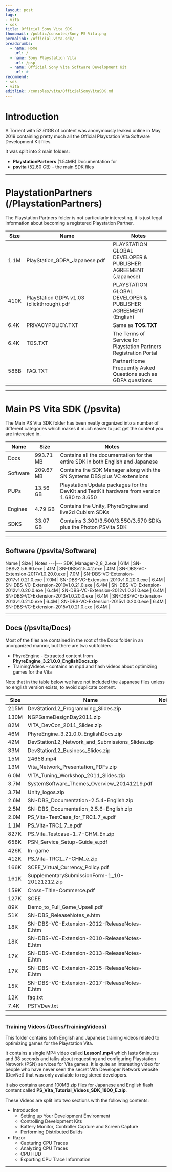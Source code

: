 ```yaml
---
layout: post
tags: 
- vita
- sdk
title: Official Sony Vita SDK
thumbnail: /public/consoles/Sony PS Vita.png
permalink: /official-vita-sdk/
breadcrumbs:
  - name: Home
    url: /
  - name: Sony Playstation Vita
    url: /psp
  - name: Official Sony Vita Software Development Kit
    url: #
recommend: 
- sdk
- vita
editlink: /consoles/vita/OfficialSonyVitaSDK.md
---
```


# Introduction
A Torrent with 52.61GB of content was anonymously leaked online in May 2019 containing pretty much all the Official Playstation Vita Software Development Kit files.

It was split into 2 main folders:
* **PlaystationPartners** (1.54MB) Documentation for 
* **psvita** (52.60 GB) - the main SDK files

---
# PlaystationPartners (/PlaystationPartners)
The Playstation Partners folder is not particularly interesting, it is just legal information about becoming a registered Playstation Partner.

Size | Name | Notes
---|---|---
1.1M | PlayStation_GDPA_Japanese.pdf | PLAYSTATION GLOBAL DEVELOPER & PUBLISHER AGREEMENT (Japanese)
410K | PlayStation GDPA v1.03 (clickthrough).pdf | PLAYSTATION GLOBAL DEVELOPER & PUBLISHER AGREEMENT (English)
6.4K | PRIVACYPOLICY.TXT | Same as **TOS.TXT**
6.4K | TOS.TXT | The Terms of Service for Playstation Partners Registration Portal
586B | FAQ.TXT | PartnerHome Frequently Asked Questions such as GDPA questions


---
# Main PS Vita SDK (/psvita)
The Main PS Vita SDK folder has been neatly organized into a number of different categories which makes it much easier to just get the content you are interested in.

Name | Size | Notes
---|---|---
Docs | 993.71 MB | Contains all the documentation for the entire SDK in both English and Japanese
Software | 209.67 MB | Contains the SDK Manager along with the SN Systems DBS plus VC extensions
PUPs | 13.56 GB | Playstation Update packages for the DevKit and TestKit hardware from version 1.680 to 3.650
Engines | 4.79 GB | Contains the Unity, PhyreEngine and live2d Cubism SDKs
SDKS | 33.07 GB | Contains 3.300/3.500/3.550/3.570 SDKs plus the Photon PSVita SDK

---
## Software (/psvita/Software)

Name | Size | Notes
---|---
SDK_Manager-2_8_2.exe | 61M | 
SN-DBSv2.5.6.60.exe | 41M | 
SN-DBSv2.5.4.2.exe | 41M | 
SN-DBS-VC-Extension-2017v1.0.20.0.exe | 7.0M | 
SN-DBS-VC-Extension-2017v1.0.21.0.exe | 7.0M | 
SN-DBS-VC-Extension-2010v1.0.20.0.exe | 6.4M | 
SN-DBS-VC-Extension-2010v1.0.21.0.exe | 6.4M | 
SN-DBS-VC-Extension-2012v1.0.20.0.exe | 6.4M | 
SN-DBS-VC-Extension-2012v1.0.21.0.exe | 6.4M | 
SN-DBS-VC-Extension-2013v1.0.20.0.exe | 6.4M | 
SN-DBS-VC-Extension-2013v1.0.21.0.exe | 6.4M | 
SN-DBS-VC-Extension-2015v1.0.20.0.exe | 6.4M | 
SN-DBS-VC-Extension-2015v1.0.21.0.exe | 6.4M | 

---
## Docs (/psvita/Docs)
Most of the files are contained in the root of the Docs folder in an unorganized mannor, but there are two subfolders:
* PhyreEngine - Extracted content from **PhyreEngine_3.21.0.0_EnglishDocs.zip**
* TrainingVideos - contains an mp4 and flash videos about optimizing games for the Vita

Note that in the table below we have not included the Japanese files unless no english version exists, to avoid duplicate content.

Size | Name | Notes
---|---|---
215M | DevStation12_Programming_Slides.zip | 
130M | NGPGameDesignDay2011.zip | 
82M | VITA_DevCon_2011_Slides.zip | 
46M | PhyreEngine_3.21.0.0_EnglishDocs.zip | 
42M | DevStation12_Network_and_Submissions_Slides.zip | 
33M | DevStation12_Business_Slides.zip | 
15M | 24658.mp4 | 
13M | Vita_Network_Presentation_PDFs.zip | 
6.0M | VITA_Tuning_Workshop_2011_Slides.zip | 
3.7M | SystemSoftware_Themes_Overview_20141219.pdf | 
3.7M | Unity_logos.zip | 
2.6M | SN-DBS_Documentation-2.5.4-English.zip | 
2.5M | SN-DBS_Documentation_2.5.6-English.zip | 
2.0M | PS_Vita-TestCase_for_TRC1.7_e.pdf | 
1.1M | PS_Vita-TRC1.7_e.pdf | 
827K | PS_Vita_Testcase-1_7-CHM_En.zip | 
658K | PSN_Service_Setup-Guide_e.pdf | 
426K | In-game | 
412K | PS_Vita-TRC1_7-CHM_e.zip | 
166K | SCEE_Virtual_Currency_Policy.pdf | 
161K | SupplementarySubmissionForm-1_10-20121212.zip | 
159K | Cross-Title-Commerce.pdf | 
127K | SCEE | 
89K | Demo_to_Full_Game_Upsell.pdf | 
51K | SN-DBS_ReleaseNotes_e.htm | 
18K | SN-DBS-VC-Extension-2012-ReleaseNotes-E.htm | 
18K | SN-DBS-VC-Extension-2010-ReleaseNotes-E.htm | 
17K | SN-DBS-VC-Extension-2013-ReleaseNotes-E.htm | 
17K | SN-DBS-VC-Extension-2015-ReleaseNotes-E.htm | 
15K | SN-DBS-VC-Extension-2017-ReleaseNotes-E.htm | 
12K | faq.txt | 
7.4K | PSTVDev.txt | 

---
### Training Videos (/Docs/TrainingVideos)

This folder contains both English and Japanese training videos related to optimizing games for the Playstation Vita.

It contains a single MP4 video called **Lesson1.mp4** which lasts 6minutes and 38 seconds and talks about requesting and configuring Playstation Network (PSN) services for Vita games. It is quite an interesting video for people who have never seen the secret Vita Developer Network website (DevNet) that was only available to registered developers.

It also contains around 100MB zip files for Japanese and English flash content called **PS_Vita_Tutorial_Videos_SDK_1800_E.zip**.

These Videos are split into two sections with the following contents:
* Introduction
    * Setting up Your Development Environment
    * Controlling Development Kits
    * Battery Monitor, Controller Capture and Screen Capture
    * Performing Distributed Builds
* Razor
    * Capturing CPU Traces
    * Analyzing CPU Traces
    * CPU HUD
    * Exporting CPU Trace Information

---
